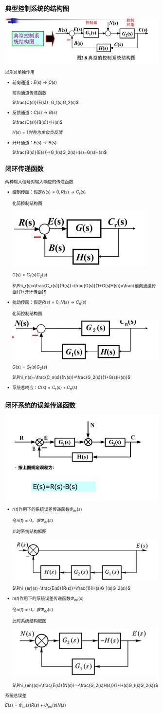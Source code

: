 ## 典型控制系统的结构图

![](2022-10-07-18-29-09.png)

以$R(s)$单独作用

- 前向通道：$E(s)\rightarrow C(s)$
  
  前向通道传递函数

  $\frac{C(s)}{E(s)}=G_1(s)G_2(s)$

- 反馈通道：$C(s)\rightarrow B(s)$

  $\frac{C(s)}{B(s)}=H(s)$
 
  $H(s)=1时称为单位负反馈$

- 开环通道：$E(s)\rightarrow B(s)$

  $\frac{B(s)}{E(s)}=G_1(s)G_2(s)H(s)=G(s)H(s)$

## 闭环传递函数

两种输入信号对输入响应的传递函数

- 控制传函：假定$N(s)=0,R(s)\rightarrow C_r(s)$

  化简控制结构图

  ![](2022-10-07-18-43-02.png)

  $G(s)=G_1(s)G_2(s)$

  $\Phi_r(s)=\frac{C_r(s)}{R(s)}=\frac{G(s)}{1+G(s)H(s)}=\frac{前向通道传函}{1+开环传函}$

- 扰动传函：假定$R(s)=0,N(s)\rightarrow C_n(s)$

  化简控制结构图

  ![](2022-10-07-18-47-06.png)

  $G(s)=G_1(s)G_2(s)$

  $\Phi_n(s)=\frac{C_n(s)}{N(s)}=\frac{G_2(s)}{1+G(s)H(s)}$

- 系统总响应：$C(s)=C_r(s)+C_n(s)$ 

## 闭环系统的误差传递函数
![](2022-10-07-19-00-32.png)

- $r(t)$作用下的系统误差传递函数$\Phi_{er}(s)$

    令$n(t)=0，求\Phi_{er}(s)$

    此时系统结构框图

    ![](2022-10-07-19-05-11.png)

    $\Phi_{er}(s)=\frac{E(s)}{R(s)}=\frac{1}{H(s)G_1(s)G_2(s)}$

- $n(t)$作用下的系统误差传递函数$\Phi_{en}(s)$

    令$n(t)=0，求\Phi_{er}(s)$

    此时系统结构框图

    ![](2022-10-07-19-07-56.png)

    $\Phi_{en}(s)=\frac{E(s)}{N(s)}=-\frac{G_2(s)H(s)}{1+H(s)G_1(s)G_2(s)}$

系统总误差

$E(s)=\Phi_{er}(s)R(s)+\Phi_{en}(s)N(s)$